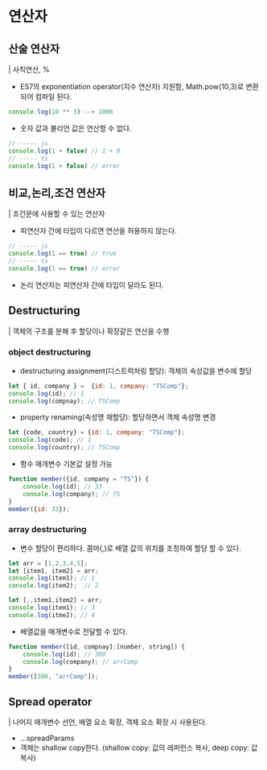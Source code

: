 # 연산자
## 산술 연산자
| 사칙연산, %
- ES7의 exponentiation operator(지수 연산자) 지원함, Math.pow(10,3)로 변환되어 컴파일 된다.
```js
console.log(10 ** 3) --> 1000
```
- 숫자 값과 불리언 값은 연산할 수 없다.
```js
// ----- js
console.log(1 + false) // 1 + 0 
// ----- ts
console.log(1 + false) // error
```

## 비교,논리,조건 연산자
| 조건문에 사용할 수 있는 연산자  
- 피연산자 간에 타입이 다르면 연산을 허용하지 않는다.  
```js
// ----- js
console.log(1 == true) // true
// ----- ts
console.log(1 == true) // error
```
- 논리 연산자는 피연산자 간에 타입이 달라도 된다.  
## Destructuring
| 객체의 구조를 분해 후 할당이나 확장같은 연산을 수행
### object destructuring
- destructuring assignment(디스트럭처링 할당): 객체의 속성값을 변수에 할당
```js
let { id, company } =  {id: 1, company: "TSComp"};
console.log(id); // 1
console.log(compnay); // TSComp
```
- property renaming(속성명 재할당): 할당하면서 객체 속성명 변경
```js
let {code, country} = {id: 1, company: "TSComp"};
console.log(code); // 1
console.log(country); // TSComp
```
- 함수 매개변수 기본값 설정 가능
```js
function member({id, company = "TS"}) {
    console.log(id); // 33
    console.log(company); // TS
}
member({id: 33});
```
### array destructuring
- 변수 할당이 편리하다. 콤마(,)로 배열 값의 위치를 조정하여 할당 할 수 있다.
```js
let arr = [1,2,3,4,5];
let [item1, item2] = arr;
console.log(item1); // 1
console.log(item2);  // 2

let [,,item1,item2] = arr;
console.log(item1); // 3
console.log(itme2); // 4
```
- 배열값을 매개변수로 전달할 수 있다.
```js
function member([id, compnay]:[number, string]) {
    console.log(id); // 300
    console.log(company); // arrComp
}
member([300, "arrComp"]);
```
## Spread operator
| 나머지 매개변수 선언, 배열 요소 확장, 객체 요소 확장 시 사용된다.
- ...spreadParams
- 객체는 shallow copy한다. (shallow copy: 값의 레퍼런스 복사, deep copy: 값 복사)

